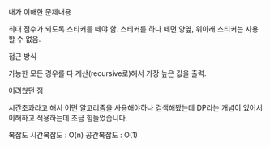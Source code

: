 
내가 이해한 문제내용

최대 점수가 되도록 스티커를 떼야 함. 스티커를 하나 떼면 양옆, 위아래 스티커는 사용할 수 없음.

접근 방식

가능한 모든 경우를 다 계산(recursive로)해서 가장 높은 값을 출력.

어려웠던 점

시간초과라고 해서 어떤 알고리즘을 사용해야하나 검색해봤는데 
DP라는 개념이 있어서 이해하고 적용하는데 조금 힘들었습니다.

복잡도
시간복잡도 : O(n) 
공간복잡도 : O(1)
